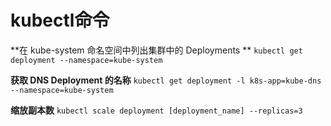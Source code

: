 # kubectl命令

**在 kube-system 命名空间中列出集群中的 Deployments **
`kubectl get deployment --namespace=kube-system`

**获取 DNS Deployment 的名称**
`kubectl get deployment -l k8s-app=kube-dns --namespace=kube-system`


**缩放副本数**
`kubectl scale deployment [deployment_name] --replicas=3`